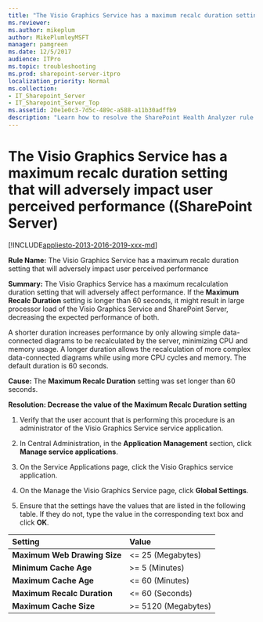 ```yaml
---
title: "The Visio Graphics Service has a maximum recalc duration setting that will adversely impact user perceived performance ((SharePoint Server)"
ms.reviewer: 
ms.author: mikeplum
author: MikePlumleyMSFT
manager: pamgreen
ms.date: 12/5/2017
audience: ITPro
ms.topic: troubleshooting
ms.prod: sharepoint-server-itpro
localization_priority: Normal
ms.collection:
- IT_Sharepoint_Server
- IT_Sharepoint_Server_Top
ms.assetid: 20e1e0c3-7d5c-489c-a588-a11b30adffb9
description: "Learn how to resolve the SharePoint Health Analyzer rule: The Visio Graphics Service has a maximum recalc duration setting that will adversely impact user perceived performance, for SharePoint Server."
---
```


# The Visio Graphics Service has a maximum recalc duration setting that will adversely impact user perceived performance ((SharePoint Server)

[!INCLUDE[appliesto-2013-2016-2019-xxx-md](../includes/appliesto-2013-2016-2019-xxx-md.md)] 
  
 **Rule Name:** The Visio Graphics Service has a maximum recalc duration setting that will adversely impact user perceived performance 
  
 **Summary:** The Visio Graphics Service has a maximum recalculation duration setting that will adversely affect performance. If the **Maximum Recalc Duration** setting is longer than 60 seconds, it might result in large processor load of the Visio Graphics Service and SharePoint Server, decreasing the expected performance of both. 
  
A shorter duration increases performance by only allowing simple data-connected diagrams to be recalculated by the server, minimizing CPU and memory usage. A longer duration allows the recalculation of more complex data-connected diagrams while using more CPU cycles and memory. The default duration is 60 seconds.
  
 **Cause:** The **Maximum Recalc Duration** setting was set longer than 60 seconds. 
  
 **Resolution: Decrease the value of the Maximum Recalc Duration setting**
  
1. Verify that the user account that is performing this procedure is an administrator of the Visio Graphics Service service application. 
    
2. In Central Administration, in the **Application Management** section, click **Manage service applications**.
    
3. On the Service Applications page, click the Visio Graphics service application.
    
4. On the Manage the Visio Graphics Service page, click **Global Settings**.
    
5. Ensure that the settings have the values that are listed in the following table. If they do not, type the value in the corresponding text box and click **OK**.
    
|**Setting**|**Value**|
|:-----|:-----|
|**Maximum Web Drawing Size** <br/> |\<= 25 (Megabytes)  <br/> |
|**Minimum Cache Age** <br/> |\>= 5 (Minutes)  <br/> |
|**Maximum Cache Age** <br/> |\<= 60 (Minutes)  <br/> |
|**Maximum Recalc Duration** <br/> |\<= 60 (Seconds)  <br/> |
|**Maximum Cache Size** <br/> |\>= 5120 (Megabytes)  <br/> |
   
    

